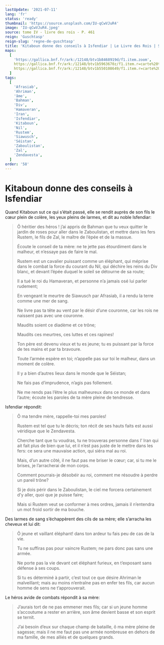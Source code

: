 ```yaml
---
lastUpdate: '2021-07-11'
lang: 'fr'
status: 'ready'
thumbnail: 'https://source.unsplash.com/IU-qCwVJuR4'
image: 'IU-qCwVJuR4.jpeg'
source: tome IV - livre des rois - P. 461
reign: 'Guschtasp'
reign-slug: 'regne-de-guschtasp'
title: 'Kitaboun donne des conseils à Isfendiar | Le Livre des Rois | Shâhnâmeh'
maps:
  [
    'https://gallica.bnf.fr/ark:/12148/btv1b8468919d/f1.item.zoom',
    https://gallica.bnf.fr/ark:/12148/btv1b5963670z/f1.item.r=carte%20touran.zoom,
    https://gallica.bnf.fr/ark:/12148/btv1b550108649/f1.item.r=carte%20touran.zoom,
  ]
tags:
  [
    'Afrasiab',
    'Ahriman',
    'âme',
    'Bahman',
    'Div',
    'Hamaveran',
    'Iran',
    'Isfendiar',
    'Kitaboun',
    'Nil',
    'Rustem',
    'Siawusch',
    'Séistan',
    'Zaboulistan',
    'Zal',
    'Zendavesta',
  ]
order: '58'
---
```


<!-- LTeX: language=fr -->

# Kitaboun donne des conseils à Isfendiar

Quand Kitaboun sut ce qui s’était passé, elle se rendit auprès de son fils le cœur plein de colère, les yeux pleins de larmes, et dit au noble Isfendiar:

> Ô héritier des héros ! j’ai appris de Bahman que tu veux quitter le jardin de roses pour aller dans le Zaboulistan, et mettre dans les fers Rustem, le fils de Zal, le maître de l’épée et de la massue.
>
> Écoute le conseil de ta mère: ne te jette pas étourdiment dans le malheur, et n’essaye pas de faire le mal.
>
> Rustem est un cavalier puissant comme un éléphant, qui méprise dans le combat la force du courant du Nil, qui déchire les reins du Div blanc, et devant l’épée duquel le soleil se détourne de sa route;
>
> Il a tué le roi du Hamaveran, et personne n’a jamais osé lui parler rudement;
>
> En vengeant le meurtre de Siawusch par Afrasiab, il a rendu la terre comme une mer de sang.
>
> Ne livre pas ta tête au vent par le désir d’une couronne, car les rois ne naissent pas avec une couronne.
>
> Maudits soient ce diadème et ce trône;
>
> Maudits ces meurtres, ces luttes et ces rapines!
>
> Ton père est devenu vieux et tu es jeune; tu es puissant par la force de tes mains et par ta bravoure.
>
> Toute l’armée espère en toi; n’appelle pas sur toi le malheur, dans un moment de colère.
>
> Il y a bien d’autres lieux dans le monde que le Séistan;
>
> Ne fais pas d’imprudence, n’agis pas follement.
>
> Ne me rends pas l’être le plus malheureux dans ce monde et dans l’autre; écoute les paroles de ta mère pleine de tendresse.

Isfendiar répondit:

> Ô ma tendre mère, rappelle-toi mes paroles!
>
> Rustem est tel que tu le décris; ton récit de ses hauts faits est aussi véridique que le Zendavesta.
>
> Cherche tant que tu voudras, tu ne trouveras personne dans l’ Iran qui ait fait plus de bien que lui, et il n’est pas juste de le mettre dans les fers: ce sera une mauvaise action, qui siéra mal au roi.
>
> Mais, d’un autre côté, il ne faut pas me briser le cœur; car, si tu me le brises, je l’arracherai de mon corps.
>
> Comment pourrais-je désobéir au roi, comment me résoudre à perdre un pareil trône?
>
> Si je dois périr dans le Zaboulistan, le ciel me forcera certainement d’y aller, quoi que je puisse faire;
>
> Mais si Rustem veut se conformer à mes ordres, jamais il n’entendra un mot froid sortir de ma bouche.

Des larmes de sang s’échappèrent des cils de sa mère; elle s’arracha les cheveux et lui dit:

> Ô jeune et vaillant éléphant! dans ton ardeur tu fais peu de cas de la vie.
>
> Tu ne suffiras pas pour vaincre Rustem; ne pars donc pas sans une armée.
>
> Ne porte pas la vie devant cet éléphant furieux, en t’exposant sans défense à ses coups.
>
> Si tu es déterminé à partir, c’est tout ce que désire Ahriman le malveillant; mais au moins n’entraîne pas en enfer tes fils, car aucun homme de sens ne t’approuverait.

Le héros avide de combats répondit à sa mère:

> J’aurais tort de ne pas emmener mes fils; car si un jeune homme s’accoutume a rester en arrière, son âme devient basse et son esprit se ternit.
>
> J’ai besoin d’eux sur chaque champ de bataille, ô ma mère pleine de sagesse; mais il ne me faut pas une armée nombreuse en dehors de ma famille, de mes alliés et de quelques grands.
